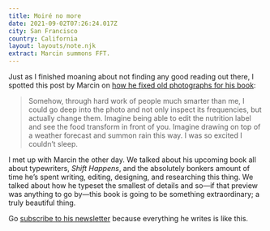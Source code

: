 ```yaml
---
title: Moiré no more
date: 2021-09-02T07:26:24.017Z
city: San Francisco
country: California
layout: layouts/note.njk
extract: Marcin summons FFT.
---
```


Just as I finished moaning about not finding any good reading out there, I spotted this post by Marcin on [how he fixed old photographs for his book](https://www.getrevue.co/profile/shift-happens/issues/moire-no-more-688319):

> Somehow, through hard work of people much smarter than me, I could go deep into the photo and not only inspect its frequencies, but actually change them. Imagine being able to edit the nutrition label and see the food transform in front of you. Imagine drawing on top of a weather forecast and summon rain this way. I was so excited I couldn’t sleep.

I met up with Marcin the other day. We talked about his upcoming book all about typewriters, _Shift Happens_, and the absolutely bonkers amount of time he’s spent writing, editing, designing, and researching this thing. We talked about how he typeset the smallest of details and so—if that preview was anything to go by—this book is going to be something extraordinary; a truly beautiful thing.

Go [subscribe to his newsletter](https://www.getrevue.co/profile/shift-happens/) because everything he writes is like this.

